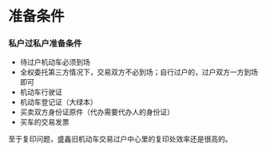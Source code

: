 # 准备条件

### 私户过私户准备条件

- 待过户机动车必须到场
- 全权委托第三方情况下，交易双方不必到场；自行过户的，过户双方一方到场即可
- 机动车行驶证
- 机动车登记证（大绿本）
- 买卖双方身份证原件（代办需要代办人的身份证）
- 买车的交易发票

至于复印问题，盛鑫旧机动车交易过户中心里的复印处效率还是很高的。